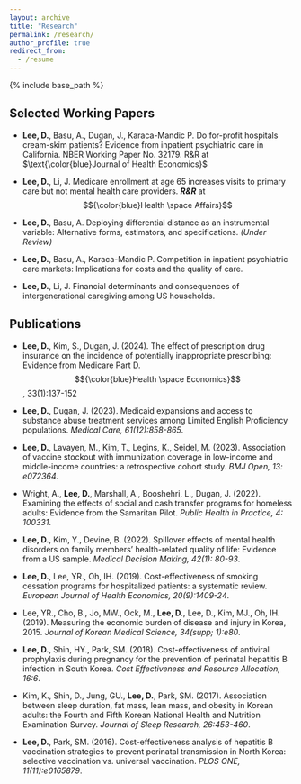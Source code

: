 ```yaml
---
layout: archive
title: "Research"
permalink: /research/
author_profile: true
redirect_from:
  - /resume
---
```


{% include base_path %}


Selected Working Papers
------

* **Lee, D.**, Basu, A.,  Dugan, J., Karaca-Mandic P. Do for-profit hospitals cream-skim patients? Evidence from inpatient psychiatric care in California. 
NBER Working Paper No. 32179. R&R at $\text{\color{blue}Journal of Health Economics}$

* **Lee, D.**, Li, J. Medicare enrollment at age 65 increases visits to primary care but not mental health care providers. ***R&R*** at $${\color{blue}Health \space Affairs}$$

* **Lee, D.**, Basu, A. Deploying differential distance as an instrumental variable: Alternative forms, estimators, and specifications. *(Under Review)*

* **Lee, D.**, Basu, A., Karaca-Mandic P. Competition in inpatient psychiatric care markets: Implications for costs and the quality of care. 

* **Lee, D.**, Li, J. Financial determinants and consequences of intergenerational caregiving among US households.


Publications
------

* **Lee, D.**, Kim, S., Dugan, J. (2024). The effect of prescription drug insurance on the incidence of potentially inappropriate prescribing: Evidence from Medicare Part D. $${\color{blue}Health \space Economics}$$, 33(1):137-152

* **Lee, D.**, Dugan, J. (2023). Medicaid expansions and access to substance abuse treatment services among Limited English Proficiency populations. *Medical Care, 61(12):858-865*.

* **Lee, D.**, Lavayen, M., Kim, T., Legins, K., Seidel, M.  (2023). Association of vaccine stockout with immunization coverage in low-income and middle-income countries: a retrospective cohort study. *BMJ Open, 13: e072364*.

* Wright, A., **Lee, D.**, Marshall, A., Booshehri, L., Dugan, J. (2022). Examining the effects of social and cash transfer programs for homeless adults: Evidence from the Samaritan Pilot. *Public Health in Practice, 4: 100331*. 

* **Lee, D.**, Kim, Y., Devine, B. (2022). Spillover effects of mental health disorders on family members’ health-related quality of life: Evidence from a US sample. *Medical Decision Making, 42(1): 80-93*.		
			
* **Lee, D.**, Lee, YR., Oh, IH. (2019). Cost-effectiveness of smoking cessation programs for hospitalized patients: a systematic review. *European Journal of Health Economics, 20(9):1409-24*.				
					
* Lee, YR., Cho, B., Jo, MW., Ock, M., **Lee, D.**, Lee, D., Kim, MJ., Oh, IH. (2019). Measuring the economic burden of disease and injury in Korea, 2015. 
*Journal of Korean Medical Science, 34(supp; 1):e80*.
					
* **Lee, D.**, Shin, HY., Park, SM. (2018). Cost-effectiveness of antiviral prophylaxis during pregnancy for the prevention of perinatal hepatitis B infection in South Korea. *Cost Effectiveness and Resource Allocation, 16:6*.	
					
* Kim, K., Shin, D., Jung, GU., **Lee, D.**, Park, SM. (2017). Association between sleep duration, fat mass, lean mass, and obesity in Korean adults: the Fourth and Fifth Korean National Health and Nutrition Examination Survey. *Journal of Sleep Research, 26:453-460*.
					
* **Lee, D.**, Park, SM. (2016). Cost-effectiveness analysis of hepatitis B vaccination strategies to prevent perinatal transmission in North Korea: selective vaccination vs. universal vaccination. *PLOS ONE, 11(11):e0165879*.
